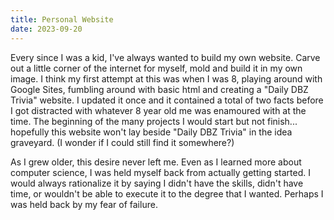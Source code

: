 ```yaml
---
title: Personal Website
date: 2023-09-20
---
```

Every since I was a kid, I've always wanted to build my own website. Carve out a little corner of the internet for myself, mold and build it in my own image. I think my first attempt at this was when I was 8, playing around with Google Sites, fumbling around with basic html and creating a "Daily DBZ Trivia" website. I updated it once and it contained a total of two facts before I got distracted with whatever 8 year old me was enamoured with at the time. The beginning of the many projects I would start but not finish... hopefully this website won't lay beside "Daily DBZ Trivia" in the idea graveyard. (I wonder if I could still find it somewhere?)

As I grew older, this desire never left me. Even as I learned more about computer science, I was held myself back from actually getting started. I would always rationalize it by saying I didn't have the skills, didn't have time, or wouldn't be able to execute it to the degree that I wanted. Perhaps I was held back by my fear of failure. 
